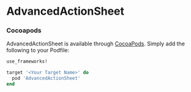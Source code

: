 # AdvancedActionSheet

### Cocoapods

AdvancedActionSheet is available through [CocoaPods](http://cocoapods.org). Simply add the following to your Podfile:

```ruby
use_frameworks!

target '<Your Target Name>' do
  pod 'AdvancedActionSheet'
end
```

